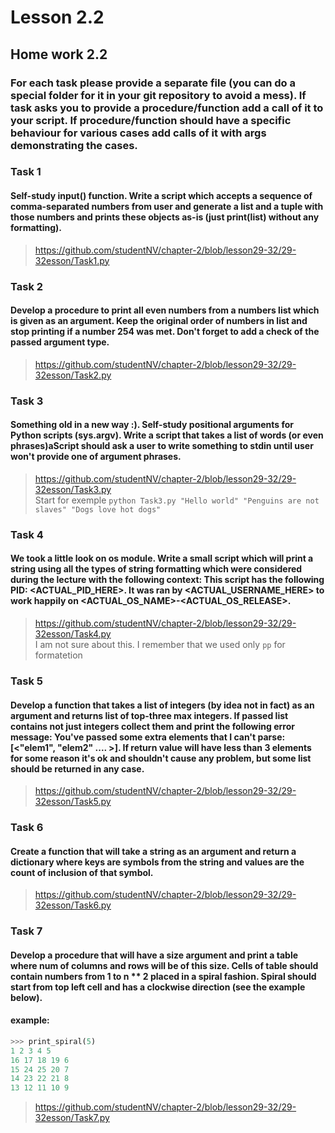 # Lesson 2.2

## Home work 2.2

### For each task please provide a separate file (you can do a special folder for it in your git repository to avoid a mess). If task asks you to provide a procedure/function add a call of it to your script. If procedure/function should have a specific behaviour for various cases add calls of it with args demonstrating the cases.

### Task 1
#### Self-study input() function. Write a script which accepts a sequence of comma-separated numbers from user and generate a list and a tuple with those numbers and prints these objects as-is (just print(list) without any formatting).
> https://github.com/studentNV/chapter-2/blob/lesson29-32/29-32esson/Task1.py

### Task 2
#### Develop a procedure to print all even numbers from a numbers list which is given as an argument. Keep the original order of numbers in list and stop printing if a number 254 was met. Don't forget to add a check of the passed argument type.
> https://github.com/studentNV/chapter-2/blob/lesson29-32/29-32esson/Task2.py

### Task 3
#### Something old in a new way :). Self-study positional arguments for Python scripts (sys.argv). Write a script that takes a list of words (or even phrases)aScript should ask a user to write something to stdin until user won't provide one of argument phrases.
> https://github.com/studentNV/chapter-2/blob/lesson29-32/29-32esson/Task3.py  
> Start for exemple `python Task3.py "Hello world" "Penguins are not slaves" "Dogs love hot dogs"`

### Task 4
#### We took a little look on os module. Write a small script which will print a string using all the types of string formatting which were considered during the lecture with the following context: This script has the following PID: <ACTUAL_PID_HERE>. It was ran by <ACTUAL_USERNAME_HERE> to work happily on <ACTUAL_OS_NAME>-<ACTUAL_OS_RELEASE>.
> https://github.com/studentNV/chapter-2/blob/lesson29-32/29-32esson/Task4.py  
> I am not sure about this. I remember that we used only `pp` for formatetion

### Task 5
#### Develop a function that takes a list of integers (by idea not in fact) as an argument and returns list of top-three max integers. If passed list contains not just integers collect them and print the following error message: You've passed some extra elements that I can't parse: [<"elem1", "elem2" .... >]. If return value will have less than 3 elements for some reason it's ok and shouldn't cause any problem, but some list should be returned in any case.
> https://github.com/studentNV/chapter-2/blob/lesson29-32/29-32esson/Task5.py

### Task 6
#### Create a function that will take a string as an argument and return a dictionary where keys are symbols from the string and values are the count of inclusion of that symbol.
> https://github.com/studentNV/chapter-2/blob/lesson29-32/29-32esson/Task6.py

### Task 7
#### Develop a procedure that will have a size argument and print a table where num of columns and rows will be of this size. Cells of table should contain numbers from 1 to n ** 2 placed in a spiral fashion. Spiral should start from top left cell and has a clockwise direction (see the example below).

#### example:
```python
>>> print_spiral(5)
1 2 3 4 5
16 17 18 19 6
15 24 25 20 7
14 23 22 21 8
13 12 11 10 9
```
> https://github.com/studentNV/chapter-2/blob/lesson29-32/29-32esson/Task7.py

